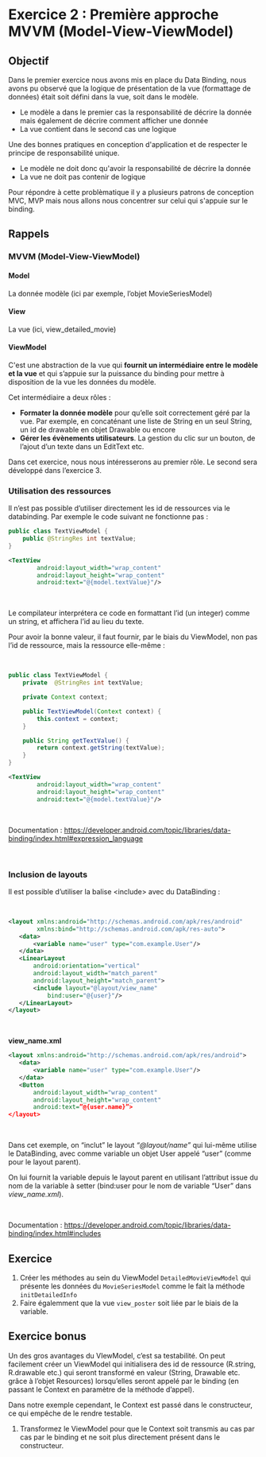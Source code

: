 # Exercice 2 : Première approche MVVM (Model-View-ViewModel)

## Objectif

Dans le premier exercice nous avons mis en place du Data Binding, nous avons pu observé que la logique de présentation de la vue (formattage de données) était soit défini dans la vue, soit dans le modèle.
* Le modèle a dans le premier cas la responsabilité de décrire la donnée mais également de décrire comment afficher une donnée
* La vue contient dans le second cas une logique

Une des bonnes pratiques en conception d'application et de respecter le principe de responsabilité unique.
* Le modèle ne doit donc qu'avoir la responsabilité de décrire la donnée
* La vue ne doit pas contenir de logique

Pour répondre à cette problèmatique il y a plusieurs patrons de conception MVC, MVP mais nous allons nous concentrer sur celui qui s'appuie sur le binding.

## Rappels
### MVVM (Model-View-ViewModel)
#### Model
La donnée modèle (ici par exemple, l’objet MovieSeriesModel)
#### View
La vue (ici, view_detailed_movie)
#### ViewModel
C'est une abstraction de la vue qui **fournit un intermédiaire entre le modèle et la vue** et qui s’appuie sur la puissance du binding pour mettre à disposition de la vue les données du modèle.

Cet intermédiaire a deux rôles : 
* **Formater la donnée modèle** pour qu’elle soit correctement géré par la vue. Par exemple, en concaténant une liste de String en un seul String, un id de drawable en objet Drawable ou encore 
* **Gérer les évènements utilisateurs**. La gestion du clic sur un bouton, de l’ajout d’un texte dans un EditText etc.

Dans cet exercice, nous nous intéresserons au premier rôle. Le second sera développé dans l’exercice 3.


### Utilisation des ressources


Il n’est pas possible d’utiliser directement les id de ressources via le databinding. Par exemple le code suivant ne fonctionne pas :


```java
public class TextViewModel {
    public @StringRes int textValue;
}
```
```xml
<TextView
        android:layout_width="wrap_content"
        android:layout_height="wrap_content"
        android:text="@{model.textValue}"/>
```

<br/>

Le compilateur interprétera ce code en formattant l’id (un integer) comme un string, et affichera l’id au lieu du texte.

Pour avoir la bonne valeur, il faut fournir, par le biais du ViewModel, non pas l’id de ressource, mais la ressource elle-même :

<br/>

```java
public class TextViewModel {
    private  @StringRes int textValue;

    private Context context;

    public TextViewModel(Context context) {
        this.context = context;
    }

    public String getTextValue() {
        return context.getString(textValue);
    }
}
```
```xml
<TextView
        android:layout_width="wrap_content"
        android:layout_height="wrap_content"
        android:text="@{model.textValue}"/>
```

<br/>

Documentation : https://developer.android.com/topic/libraries/data-binding/index.html#expression_language

<br/>

### Inclusion de layouts

Il est possible d’utiliser la balise \<include\> avec du DataBinding : 

<br/>

```xml
<layout xmlns:android="http://schemas.android.com/apk/res/android"
        xmlns:bind="http://schemas.android.com/apk/res-auto">
   <data>
       <variable name="user" type="com.example.User"/>
   </data>
   <LinearLayout
       android:orientation="vertical"
       android:layout_width="match_parent"
       android:layout_height="match_parent">
       <include layout="@layout/view_name"
           bind:user="@{user}"/>
   </LinearLayout>
</layout>
```

<br/>

**view_name.xml**
```xml
<layout xmlns:android="http://schemas.android.com/apk/res/android">
   <data>
       <variable name="user" type="com.example.User"/>
   </data>
   <Button
       android:layout_width="wrap_content"
       android:layout_height="wrap_content"
       android:text=”@{user.name}”>
</layout>
```

<br/>

Dans cet exemple, on “inclut” le layout *“@layout/name”* qui lui-même utilise le DataBinding, avec comme variable un objet User appelé “user” (comme pour le layout parent). 

On lui fournit la variable depuis le layout parent en utilisant l’attribut issue du nom de la variable à setter (bind:user pour le nom de variable “User” dans *view_name.xml*).

<br/>

Documentation : https://developer.android.com/topic/libraries/data-binding/index.html#includes

## Exercice

1. Créer les méthodes au sein du ViewModel `DetailedMovieViewModel` qui présente les données du `MovieSeriesModel` comme le fait la méthode `initDetailedInfo`
2. Faire égalemment que la vue `view_poster` soit liée par le biais de la variable.

## Exercice bonus
Un des gros avantages du VIewModel, c’est sa testabilité. On peut facilement créer un ViewModel qui initialisera des id de ressource (R.string, R.drawable etc.) qui seront transformé en valeur (String, Drawable etc. grâce à l’objet Resources) lorsqu’elles seront appelé par le binding (en passant le Context en paramètre de la méthode d’appel).

Dans notre exemple cependant, le Context est passé dans le constructeur, ce qui empêche de le rendre testable.

1. Transformez le ViewModel pour que le Context soit transmis au cas par cas par le binding et ne soit plus directement présent dans le constructeur.